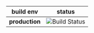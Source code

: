 build env | status
----------|--------
**production** | ![Build Status](https://codebuild.ap-northeast-2.amazonaws.com/badges?uuid=eyJlbmNyeXB0ZWREYXRhIjoiMmlUVERWV29OQ2tVaFhSeDk4SGlTMW5CdkkwRWNNemhYVzRZT1ZtemNVcXB4M01rS2x0TlgwTjdhdzJFZ1FZZmFuZjNlU0dJWnh0NEROYklML3BsNHdzPSIsIml2UGFyYW1ldGVyU3BlYyI6InJDSmFIWnhISTFhQnBOb1YiLCJtYXRlcmlhbFNldFNlcmlhbCI6MX0%3D&branch=master)

